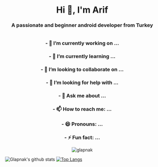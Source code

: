 <h1 align="center">Hi 👋, I'm Arif</h1>
<h3 align="center">A passionate and beginner android developer from Turkey</h3>
<h1 align="center"></h1>



<h3 align="center">- 🔭 I’m currently working on ...</h3>
<h3 align="center">- 🌱 I’m currently learning ...</h3>
<h3 align="center">- 👯 I’m looking to collaborate on ...</h3>
<h3 align="center">- 🤔 I’m looking for help with ...</h3>
<h3 align="center">- 💬 Ask me about ...</h3>
<h3 align="center">- 📫 How to reach me: ...</h3>
<h3 align="center">- 😄 Pronouns: ... </h3>
<h3 align="center">- ⚡ Fun fact: ... </h3>

<p align="center"> <img src="https://komarev.com/ghpvc/?username=glapnak" alt="glapnak" /> </p>

![Glapnak's github stats](https://github-readme-stats.vercel.app/api?username=glapnak&show_icons=true&theme=dark)
[![Top Langs](https://github-readme-stats.vercel.app/api/top-langs/?username=glapnak&show_icons=true&theme=dark)](https://github.com/anuraghazra/github-readme-stats)




